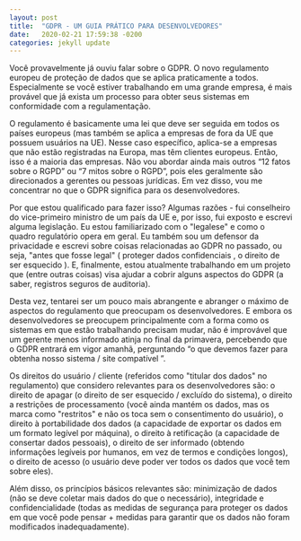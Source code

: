 ```yaml
---
layout: post
title:  "GDPR - UM GUIA PRÁTICO PARA DESENVOLVEDORES"
date:   2020-02-21 17:59:38 -0200
categories: jekyll update
---
```


Você provavelmente já ouviu falar sobre o GDPR. O novo regulamento europeu de proteção de dados que se aplica praticamente a todos. Especialmente se você estiver trabalhando em uma grande empresa, é mais provável que já exista um processo para obter seus sistemas em conformidade com a regulamentação.

O regulamento é basicamente uma lei que deve ser seguida em todos os países europeus (mas também se aplica a empresas de fora da UE que possuem usuários na UE). Nesse caso específico, aplica-se a empresas que não estão registradas na Europa, mas têm clientes europeus. Então, isso é a maioria das empresas. Não vou abordar ainda mais outros “12 fatos sobre o RGPD” ou “7 mitos sobre o RGPD”, pois eles geralmente são direcionados a gerentes ou pessoas jurídicas. Em vez disso, vou me concentrar no que o GDPR significa para os desenvolvedores.

Por que estou qualificado para fazer isso? Algumas razões - fui conselheiro do vice-primeiro ministro de um país da UE e, por isso, fui exposto e escrevi alguma legislação. Eu estou familiarizado com o "legalese" e como o quadro regulatório opera em geral. Eu também sou um defensor da privacidade e escrevi sobre coisas relacionadas ao GDPR no passado, ou seja, "antes que fosse legal" ( proteger dados confidenciais , o direito de ser esquecido ). E, finalmente, estou atualmente trabalhando em um projeto que (entre outras coisas) visa ajudar a cobrir alguns aspectos do GDPR (a saber, registros seguros de auditoria).

Desta vez, tentarei ser um pouco mais abrangente e abranger o máximo de aspectos do regulamento que preocupam os desenvolvedores. E embora os desenvolvedores se preocupem principalmente com a forma como os sistemas em que estão trabalhando precisam mudar, não é improvável que um gerente menos informado atinja no final da primavera, percebendo que o GDPR entrará em vigor amanhã, perguntando “o que devemos fazer para obtenha nosso sistema / site compatível ”.

Os direitos do usuário / cliente (referidos como "titular dos dados" no regulamento) que considero relevantes para os desenvolvedores são: o direito de apagar (o direito de ser esquecido / excluído do sistema), o direito a restrições de processamento (você ainda mantém os dados, mas os marca como "restritos" e não os toca sem o consentimento do usuário), o direito à portabilidade dos dados (a capacidade de exportar os dados em um formato legível por máquina), o direito à retificação (a capacidade de consertar dados pessoais), o direito de ser informado (obtendo informações legíveis por humanos, em vez de termos e condições longos), o direito de acesso (o usuário deve poder ver todos os dados que você tem sobre eles).

Além disso, os princípios básicos relevantes são: minimização de dados (não se deve coletar mais dados do que o necessário), integridade e confidencialidade (todas as medidas de segurança para proteger os dados em que você pode pensar + medidas para garantir que os dados não foram modificados inadequadamente).

